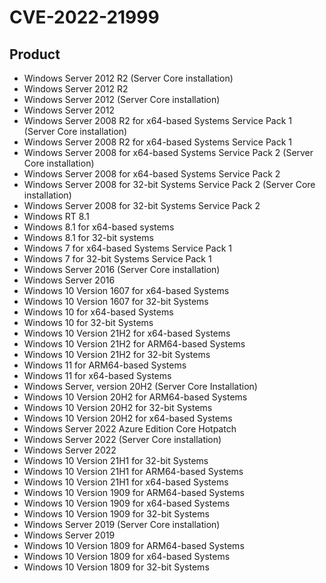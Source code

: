 # CVE-2022-21999

## Product

- Windows Server 2012 R2 (Server Core installation)
- Windows Server 2012 R2
- Windows Server 2012 (Server Core installation)
- Windows Server 2012
- Windows Server 2008 R2 for x64-based Systems Service Pack 1 (Server Core installation)
- Windows Server 2008 R2 for x64-based Systems Service Pack 1
- Windows Server 2008 for x64-based Systems Service Pack 2 (Server Core installation)
- Windows Server 2008 for x64-based Systems Service Pack 2
- Windows Server 2008 for 32-bit Systems Service Pack 2 (Server Core installation)
- Windows Server 2008 for 32-bit Systems Service Pack 2
- Windows RT 8.1
- Windows 8.1 for x64-based systems
- Windows 8.1 for 32-bit systems
- Windows 7 for x64-based Systems Service Pack 1
- Windows 7 for 32-bit Systems Service Pack 1
- Windows Server 2016 (Server Core installation)
- Windows Server 2016
- Windows 10 Version 1607 for x64-based Systems
- Windows 10 Version 1607 for 32-bit Systems
- Windows 10 for x64-based Systems
- Windows 10 for 32-bit Systems
- Windows 10 Version 21H2 for x64-based Systems
- Windows 10 Version 21H2 for ARM64-based Systems
- Windows 10 Version 21H2 for 32-bit Systems
- Windows 11 for ARM64-based Systems
- Windows 11 for x64-based Systems
- Windows Server, version 20H2 (Server Core Installation)
- Windows 10 Version 20H2 for ARM64-based Systems
- Windows 10 Version 20H2 for 32-bit Systems
- Windows 10 Version 20H2 for x64-based Systems
- Windows Server 2022 Azure Edition Core Hotpatch
- Windows Server 2022 (Server Core installation)
- Windows Server 2022
- Windows 10 Version 21H1 for 32-bit Systems
- Windows 10 Version 21H1 for ARM64-based Systems
- Windows 10 Version 21H1 for x64-based Systems
- Windows 10 Version 1909 for ARM64-based Systems
- Windows 10 Version 1909 for x64-based Systems
- Windows 10 Version 1909 for 32-bit Systems
- Windows Server 2019 (Server Core installation)
- Windows Server 2019
- Windows 10 Version 1809 for ARM64-based Systems
- Windows 10 Version 1809 for x64-based Systems
- Windows 10 Version 1809 for 32-bit Systems



